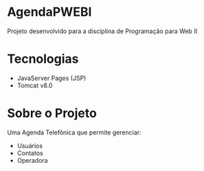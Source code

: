 # AgendaPWEBI

Projeto desenvolvido para a disciplina de Programação para Web II

# Tecnologias

- JavaServer Pages (JSP)
- Tomcat v8.0

# Sobre o Projeto

Uma Agenda Telefônica que permite gerenciar:

- Usuários
- Contatos
- Operadora
